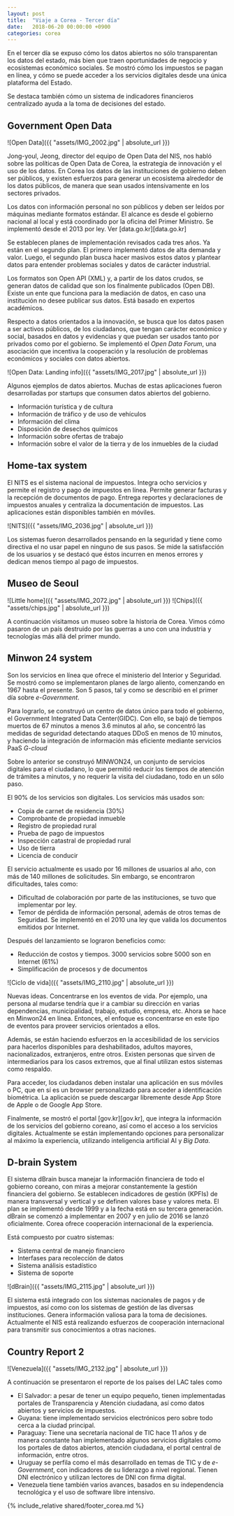 ```yaml
---
layout: post
title:  "Viaje a Corea - Tercer día"
date:   2018-06-20 00:00:00 +0900
categories: corea
---
```


En el tercer día se expuso cómo los datos abiertos no sólo transparentan los datos del estado, más bien que traen oportunidades de negocio y ecosistemas económico sociales. Se mostró cómo los impuestos se pagan en línea, y cómo se puede acceder a los servicios digitales desde una única plataforma del Estado.

Se destaca también cómo un sistema de indicadores financieros centralizado ayuda a la toma de decisiones del estado. 

Government Open Data
-------
![Open Data]({{ "assets/IMG_2002.jpg" | absolute_url }})

Jong-youl, Jeong, director del equipo de Open Data del NIS, nos habló sobre las políticas de Open Data de Corea, la estrategia de innovación y el uso de los datos. En Corea los datos de las instituciones de gobierno deben ser públicos, y existen esfuerzos para generar un ecosistema alrededor de los datos públicos, de manera que sean usados intensivamente en los sectores privados. 

Los datos con información personal no son públicos y deben ser leídos por máquinas mediante formatos estándar. El alcance es desde el gobierno nacional al local y está coordinado por la oficina del Primer Ministro. Se implementó desde el 2013 por ley. Ver [data.go.kr][data.go.kr]

Se establecen planes de implementación revisados cada tres años. Ya están en el segundo plan. El primero implementó datos de alta demanda y valor. Luego, el segundo plan busca hacer masivos estos datos y plantear datos para entender problemas sociales y datos de carácter industrial.

Los formatos son Open API (XML) y, a partir de los datos crudos, se generan datos de calidad que son los finalmente publicados (Open DB). Existe un ente que funciona para la mediación de datos, en caso una institución no desee publicar sus datos. Está basado en expertos académicos. 

Respecto a datos orientados a la innovación, se busca que los datos pasen a ser activos públicos, de los ciudadanos, que tengan carácter económico y social, basados en datos y evidencias y que puedan ser usados tanto por privados como por el gobierno. Se implementó el _Open Data Forum_, una asociación que incentiva la cooperación y la resolución de problemas económicos y sociales con datos abiertos. 

![Open Data: Landing info]({{ "assets/IMG_2017.jpg" | absolute_url }})


Algunos ejemplos de datos abiertos. Muchas de estas aplicaciones fueron desarrolladas por startups que consumen datos abiertos del gobierno.
- Información turística y de cultura
- Información de tráfico y de uso de vehículos
- Información del clima
- Disposición de desechos químicos
- Información sobre ofertas de trabajo
- Información sobre el valor de la tierra y de los inmuebles de la ciudad

Home-tax system
-------
El NITS es el sistema nacional de impuestos. Integra ocho servicios y permite el registro y pago de impuestos en línea. Permite generar facturas y la recepción de documentos de pago. Entrega reportes y declaraciones de impuestos anuales y centraliza la documentación de impuestos. Las aplicaciones están disponibles también en móviles.

![NITS]({{ "assets/IMG_2036.jpg" | absolute_url }})

Los sistemas fueron desarrollados pensando en la seguridad y tiene como directiva el no usar papel en ninguno de sus pasos. Se mide la satisfacción de los usuarios y se destacó que éstos incurren en menos errores y dedican menos tiempo al pago de impuestos. 

Museo de Seoul
-------
![Little home]({{ "assets/IMG_2072.jpg" | absolute_url }})
![Chips]({{ "assets/chips.jpg" | absolute_url }})

A continuación visitamos un museo sobre la historia de Corea. Vimos cómo pasaron de un país destruido por las guerras a uno con una industria y tecnologías más allá del primer mundo.

Minwon 24 system 
-------
Son los servicios en línea que ofrece el ministerio del Interior y Seguridad. Se mostró como se implementaron planes de largo aliento, comenzando en 1967 hasta el presente. Son 5 pasos, tal y como se describió en el primer día sobre _e-Government_.

Para lograrlo, se construyó un centro de datos único para todo el gobierno, el Government Integrated Data Center(GIDC). Con ello, se bajó de tiempos muertos de 67 minutos a menos 3.6 minutos al año, se concentró las medidas de seguridad detectando ataques DDoS en menos de 10 minutos, y haciendo la integración de información más eficiente mediante servicios PaaS _G-cloud_

Sobre lo anterior se construyó MINWON24, un conjunto de servicios digitales para el ciudadano, lo que permitió reducir los tiempos de atención de trámites a minutos, y no requerir la visita del ciudadano, todo en un sólo paso. 

El 90% de los servicios son digitales. Los servicios más usados son:
- Copia de carnet de residencia (30%)
- Comprobante de propiedad inmueble
- Registro de propiedad rural
- Prueba de pago de impuestos
- Inspección catastral de propiedad rural
- Uso de tierra
- Licencia de conducir

El servicio actualmente es usado por 16 millones de usuarios al año, con más de 140 millones de solicitudes. Sin embargo, se encontraron dificultades, tales como:
- Dificultad de colaboración por parte de las instituciones, se tuvo que implementar por ley.
- Temor de pérdida de información personal, además de otros temas de Seguridad. Se implementó en el 2010 una ley que valida los documentos emitidos por Internet.

Después del lanzamiento se lograron beneficios como:
- Reducción de costos y tiempos. 3000 servicios sobre 5000 son en Internet (61%)
- Simplificación de procesos y de documentos

![Ciclo de vida]({{ "assets/IMG_2110.jpg" | absolute_url }})

Nuevas ideas. Concentrarse en los eventos de vida. Por ejemplo, una persona al mudarse tendría que ir a cambiar su dirección en varias dependencias, municipalidad, trabajo, estudio, empresa, etc. Ahora se hace en Minwon24 en línea. Entonces, el enfoque es concentrarse en este tipo de eventos para proveer servicios orientados a ellos.

Además, se están haciendo esfuerzos en la accesibilidad de los servicios para hacerlos disponibles para deshabilitados, adultos mayores, nacionalizados, extranjeros, entre otros. Existen personas que sirven de intermediarios para los casos extremos, que al final utilizan estos sistemas como respaldo. 

Para acceder, los ciudadanos deben instalar una aplicación en sus móviles o PC, que en sí es un browser personalizado para acceder a identificación biométrica. La aplicación se puede descargar libremente desde App Store de Apple o de Google App Store.

Finalmente, se mostró el portal [gov.kr][gov.kr], que integra la información de los servicios del gobierno coreano, así como el acceso a los servicios digitales. Actualmente se están implementando opciones para personalizar al máximo la experiencia, utilizando inteligencia artificial AI y _Big Data_.


D-brain System 
-------
El sistema dBrain busca manejar la información financiera de todo el gobierno coreano, con miras a mejorar constantemente la gestión financiera del gobierno. Se establecen indicadores de gestión (KPFIs) de manera transversal y vertical y se definen valores base y valores meta. El plan se implementó desde 1999 y a la fecha está en su tercera generación. dBrain se comenzó a implementar en 2007 y en julio de 2016 se lanzó oficialmente. Corea ofrece cooperación internacional de la experiencia.

Está compuesto por cuatro sistemas:
- Sistema central de manejo financiero
- Interfases para recolección de datos
- Sistema análisis estadístico 
- Sistema de soporte

![dBrain]({{ "assets/IMG_2115.jpg" | absolute_url }})

El sistema está integrado con los sistemas nacionales de pagos y de impuestos, así como con los sistemas de gestión de las diversas instituciones. Genera información valiosa para la toma de decisiones. Actualmente el NIS está realizando esfuerzos de cooperación internacional para transmitir sus conocimientos a otras naciones.



Country Report 2
-------

![Venezuela]({{ "assets/IMG_2132.jpg" | absolute_url }})


A continuación se presentaron el reporte de los países del LAC tales como
- El Salvador: a pesar de tener un equipo pequeño, tienen implementadas portales de Transparencia y Atención ciudadana, así como datos abiertos y servicios de impuestos. 
- Guyana: tiene implementado servicios electrónicos pero sobre todo cerca a la ciudad principal.
- Paraguay: Tiene una secretaría nacional de TIC hace 11 años y de manera constante han implementado algunos servicios digitales como los portales de datos abiertos, atención ciudadana, el portal central de información, entre otros.
- Uruguay se perfila como el más desarrollado en temas de TIC y de _e-Government_, con indicadores de su liderazgo a nivel regional. Tienen DNI electrónico y utilizan lectores de DNI con firma digital. 
- Venezuela tiene también varios avances, basados en su independencia tecnológica y el uso de software libre intensivo. 


{% include_relative shared/footer_corea.md %}

